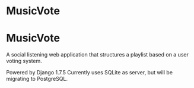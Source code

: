 # MusicVote
# MusicVote

A social listening web application that structures a playlist based on a user voting system.

Powered by Django 1.7.5
Currently uses SQLite as server, but will be migrating to PostgreSQL.